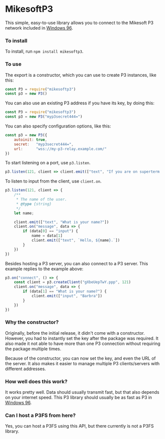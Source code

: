# MikesoftP3
This simple, easy-to-use library allows you to connect to the Mikesoft P3 network included in [Windows 96](https://windows96.net/).


### To install

To install, run `npm install mikesoftp3`.

### To use

The export is a constructor, which you can use to create P3 instances, like this:
```js
const P3 = require("mikesoftp3")
const p3 = new P3()
```

You can also use an existing P3 address if you have its key, by doing this:
```js
const P3 = require("mikesoftp3")
const p3 = new P3("myp3secret444=")
```

You can also specify configuration options, like this:
```js
const p3 = new P3({
    autoinit: true,
    secret:   "myp3secret444=",
    url:      "wss://my-p3-relay.example.com/"
})
```

To start listening on a port, use `p3.listen`.
```js
p3.listen(121, client => client.emit(["text", "If you are on superterm you will see this."]) )
```

To listen to input from the client, use `client.on`.

```js
p3.listen(121, client => {
    /**
     * The name of the user.
     * @type {string}
     */
    let name;

    client.emit(["text", "What is your name?"])
    client.on("message", data => {
        if (data[0] == "input") {
            name = data[1]
            client.emit(["text", `Hello, ${name}.`])
        }
    })
})
```

Besides hosting a P3 server, you can also connect to a P3 server.
This example replies to the example above:
```js
p3.on("connect", () => {
    const client = p3.createClient("gXbeUepTwY.ppp", 121)
    client.on("message", data => {
        if (data[1] == "What is your name?") {
            client.emit(["input", "Barbra"])
        }
    })
})
```

### Why the constructor?
Originally, before the initial release, it didn't come with a constructor. However, you had to instantly set the key after the package was required. It also made it not able to have more than one P3 connection without requiring the package multiple times.

Because of the constructor, you can now set the key, and even the URL of the server. It also makes it easier to manage multiple P3 clients/servers with different addresses.

### How well does this work?
It works pretty well. Data should usually transmit fast, but that also depends on your internet speed. This P3 library should usually be as fast as P3 in [Windows 96](https://windows96.net/).

### Can I host a P3FS from here?
Yes, you can host a P3FS using this API, but there currently is not a P3FS library.
